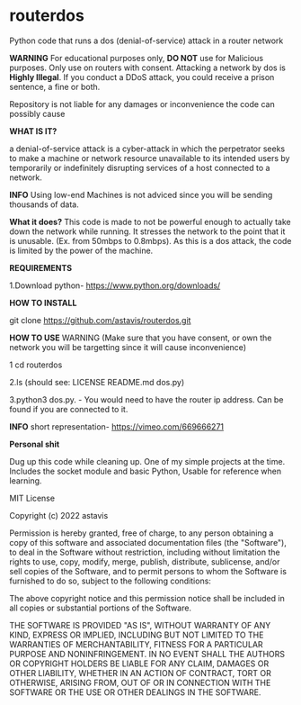 # routerdos
Python code that runs a dos (denial-of-service) attack in a router network

**WARNING** For educational purposes only, **DO NOT** use for Malicious purposes. Only use on routers with consent. Attacking a network by dos is **Highly Illegal**. If you conduct a DDoS attack, you could receive a prison sentence, a fine or both.


Repository is not liable for any damages or inconvenience the code can possibly cause

**WHAT IS IT?**

a denial-of-service attack is a cyber-attack in which the perpetrator seeks to make a machine or network resource unavailable to its intended users by temporarily or indefinitely disrupting services of a host connected to a network.

**INFO** Using low-end Machines is not adviced since you will be sending thousands of data. 

**What it does?**
This code is made to not be powerful enough to actually take down the network while running. It stresses the network to the point that it is unusable.
(Ex. from 50mbps to 0.8mbps). As this is a dos attack, the code is limited by the power of the machine.


**REQUIREMENTS**

1.Download python- https://www.python.org/downloads/

**HOW TO INSTALL**

git clone https://github.com/astavis/routerdos.git

**HOW TO USE** 
WARNING (Make sure that you have consent, or own the network you will be targetting since it will cause inconvenience)

1 cd routerdos

2.ls (should see: LICENSE README.md dos.py)

3.python3 dos.py. - You would need to have the router ip address. Can be found if you are connected to it.

**INFO** 
short representation- https://vimeo.com/669666271

**Personal shit**

Dug up this code while cleaning up. One of my simple projects at the time. Includes the socket module and basic Python, Usable for reference when learning.



MIT License

Copyright (c) 2022 astavis

Permission is hereby granted, free of charge, to any person obtaining a copy of this software and associated documentation files (the "Software"), to deal in the Software without restriction, including without limitation the rights to use, copy, modify, merge, publish, distribute, sublicense, and/or sell copies of the Software, and to permit persons to whom the Software is furnished to do so, subject to the following conditions:

The above copyright notice and this permission notice shall be included in all copies or substantial portions of the Software.

THE SOFTWARE IS PROVIDED "AS IS", WITHOUT WARRANTY OF ANY KIND, EXPRESS OR IMPLIED, INCLUDING BUT NOT LIMITED TO THE WARRANTIES OF MERCHANTABILITY, FITNESS FOR A PARTICULAR PURPOSE AND NONINFRINGEMENT. IN NO EVENT SHALL THE AUTHORS OR COPYRIGHT HOLDERS BE LIABLE FOR ANY CLAIM, DAMAGES OR OTHER LIABILITY, WHETHER IN AN ACTION OF CONTRACT, TORT OR OTHERWISE, ARISING FROM, OUT OF OR IN CONNECTION WITH THE SOFTWARE OR THE USE OR OTHER DEALINGS IN THE SOFTWARE.
